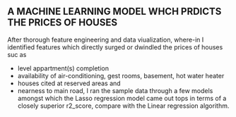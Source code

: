 ## A MACHINE LEARNING MODEL WHCH PRDICTS THE PRICES OF HOUSES

After thorough feature engineering and data viualization, where-in I identified features which directly surged or dwindled the prices of houses suc as 
* level appartment(s) completion
* availability of air-conditioning, gest rooms, basement, hot water heater
* houses cited at reserved areas and
* nearness to main road,
I ran the sample data through a few models amongst which the Lasso regression model came out tops in terms of a closely superior r2_score, compare with the Linear regression algorithm.

